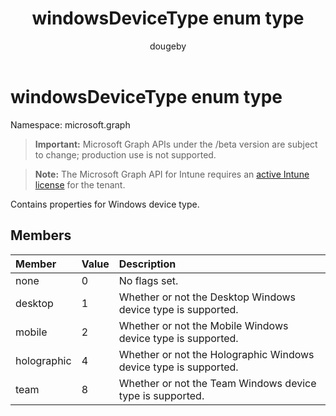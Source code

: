 ﻿---
title: "windowsDeviceType enum type"
description: "Contains properties for Windows device type."
author: "dougeby"
localization_priority: Normal
ms.prod: "intune"
doc_type: enumPageType
---

# windowsDeviceType enum type

Namespace: microsoft.graph

> **Important:** Microsoft Graph APIs under the /beta version are subject to change; production use is not supported.

> **Note:** The Microsoft Graph API for Intune requires an [active Intune license](https://go.microsoft.com/fwlink/?linkid=839381) for the tenant.

Contains properties for Windows device type.

## Members

| Member      | Value | Description                                                      |
| :---------- | :---- | :--------------------------------------------------------------- |
| none        | 0     | No flags set.                                                    |
| desktop     | 1     | Whether or not the Desktop Windows device type is supported.     |
| mobile      | 2     | Whether or not the Mobile Windows device type is supported.      |
| holographic | 4     | Whether or not the Holographic Windows device type is supported. |
| team        | 8     | Whether or not the Team Windows device type is supported.        |
